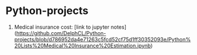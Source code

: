 # **Python-projects**
1. Medical insurance cost: 
[link to jupyter notes] (https://github.com/DelphCL/Python-projects/blob/d786952da4e71263c5fcd52cf75d1ff30352093e/Python%20Lists%20Medical%20Insurance%20Estimation.ipynb)
